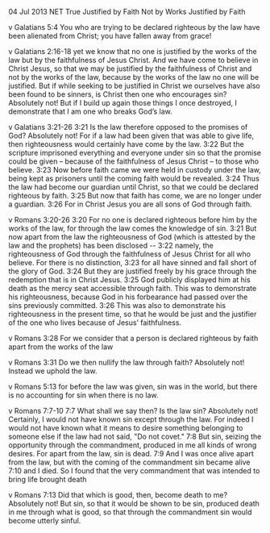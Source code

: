 04 Jul 2013
NET True
Justified by Faith Not by Works
Justified by Faith

v
Galatians 5:4
You who are trying to be declared righteous by the law have been alienated from Christ; you have fallen away from grace!

v
Galatians 2:16-18
yet we know that no one is justified by the works of the law but by the faithfulness of Jesus Christ. And we have come to believe in Christ Jesus, so that we may be justified by the faithfulness of Christ and not by the works of the law, because by the works of the law no one will be justified. But if while seeking to be justified in Christ we ourselves have also been found to be sinners, is Christ then one who encourages sin? Absolutely not! But if I build up again those things I once destroyed, I demonstrate that I am one who breaks God’s law.

v
Galatians 3:21-26
3:21 Is the law therefore opposed to the promises of God? Absolutely not! For if a law had been given that was able to give life, then righteousness would certainly have come by the law. 3:22 But the scripture imprisoned everything and everyone under sin so that the promise could be given – because of the faithfulness of Jesus Christ – to those who believe.  3:23 Now before faith came we were held in custody under the law, being kept as prisoners until the coming faith would be revealed. 3:24 Thus the law had become our guardian until Christ, so that we could be declared righteous by faith. 3:25 But now that faith has come, we are no longer under a guardian. 3:26 For in Christ Jesus you are all sons of God through faith.

v
Romans 3:20-26
 3:20 For no one is declared righteous before him by the works of the law, for through the law comes the knowledge of sin. 3:21 But now apart from the law the righteousness of God (which is attested by the law and the prophets) has been disclosed -- 3:22 namely, the righteousness of God through the faithfulness of Jesus Christ for all who believe. For there is no distinction, 3:23 for all have sinned and fall short of the glory of God. 3:24 But they are justified freely by his grace through the redemption that is in Christ Jesus. 3:25 God publicly displayed him at his death as the mercy seat accessible through faith. This was to demonstrate his righteousness, because God in his forbearance had passed over the sins previously committed. 3:26 This was also to demonstrate his righteousness in the present time, so that he would be just and the justifier of the one who lives because of Jesus’ faithfulness.

v
Romans 3:28
For we consider that a person is declared righteous by faith apart from the works of the law

v
Romans 3:31
 Do we then nullify the law through faith? Absolutely not! Instead we uphold the law.

v
Romans 5:13
for before the law was given, sin was in the world, but there is no accounting for sin when there is no law.

v
Romans 7:7-10
7:7 What shall we say then? Is the law sin? Absolutely not! Certainly, I would not have known sin except through the law.  For indeed I would not have known what it means to desire something belonging to someone else if the law had not said, "Do not covet." 7:8 But sin, seizing the opportunity through the commandment, produced in me all kinds of wrong desires. For apart from the law, sin is dead.  7:9 And I was once alive apart from the law, but with the coming of the commandment sin became alive 7:10 and I died. So I found that the very commandment that was intended to bring life brought death

v
Romans 7:13
Did that which is good, then, become death to me? Absolutely not! But sin, so that it would be shown to be sin, produced death in me through what is good, so that through the commandment sin would become utterly sinful.
